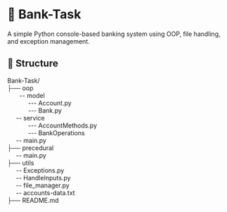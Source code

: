 # 🏦 Bank-Task

A simple Python console-based banking system using OOP, file handling, and exception management.

## 📁 Structure

Bank-Task/<br>
├── oop <br>
    &nbsp;&nbsp;&nbsp; &nbsp;&nbsp;&nbsp;-- model<br>
      &nbsp;&nbsp; &nbsp;&nbsp;&nbsp;&nbsp;&nbsp; &nbsp;&nbsp;&nbsp;--- Account.py<br>
      &nbsp;&nbsp; &nbsp;&nbsp;&nbsp;&nbsp;&nbsp; &nbsp;&nbsp;&nbsp;--- Bank.py<br>
    &nbsp; &nbsp;&nbsp;&nbsp;-- service<br>
      &nbsp;&nbsp; &nbsp;&nbsp;&nbsp;&nbsp;&nbsp; &nbsp;&nbsp;&nbsp;--- AccountMethods.py<br>
      &nbsp;&nbsp; &nbsp;&nbsp;&nbsp;&nbsp;&nbsp; &nbsp;&nbsp;&nbsp;--- BankOperations<br>
    &nbsp; &nbsp;&nbsp;&nbsp;-- main.py<br>
├── precedural<br>
    &nbsp; &nbsp;&nbsp;&nbsp;-- main.py<br>
├── utils<br>
    &nbsp; &nbsp;&nbsp;&nbsp;-- Exceptions.py <br>
    &nbsp; &nbsp;&nbsp;&nbsp;-- HandleInputs.py<br>
    &nbsp; &nbsp;&nbsp;&nbsp;-- file_manager.py<br>
    &nbsp; &nbsp;&nbsp;&nbsp;-- accounts-data.txt<br>
├── README.md<br>

